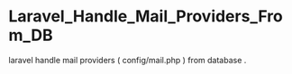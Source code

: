 # Laravel_Handle_Mail_Providers_From_DB
laravel handle mail providers ( config/mail.php ) from database .

